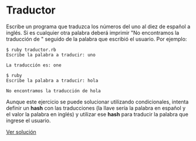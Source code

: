 # Traductor

Escribe un programa que traduzca los números del uno al diez de español a inglés. Si es cualquier otra palabra deberá imprimir "No encontramos la traducción de " seguido de la palabra que escribió el usuario. Por ejemplo:

```
$ ruby traductor.rb
Escribe la palabra a traducir: uno

La traducción es: one
```

```
$ ruby
Escribe la palabra a traducir: hola

No encontramos la traducción de hola
```

Aunque este ejercicio se puede solucionar utilizando condicionales, intenta definir un **hash** con las traducciones (la llave sería la palabra en español y el valor la palabra en inglés) y utilizar ese **hash** para traducir la palabra que ingrese el usuario.

[Ver solución](solutions/traductor.rb)
